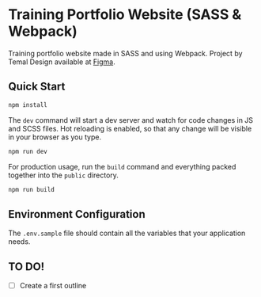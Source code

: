 # Training Portfolio Website (SASS & Webpack)

Training portfolio website made in SASS and using Webpack. Project by Temal Design available at [Figma](https://www.figma.com/community/file/1124239439100231789).

## Quick Start

```bash
npm install
```

The `dev` command will start a dev server and watch for code changes in JS and SCSS files. Hot reloading is enabled, so that any change will be visible in your browser as you type.

```bash
npm run dev
```

For production usage, run the `build` command and everything packed together into the `public` directory.

```bash
npm run build
```

## Environment Configuration

The `.env.sample` file should contain all the variables that your application needs.

## TO DO!

-   [ ] Create a first outline
